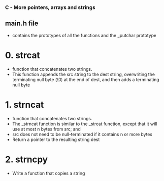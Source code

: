 ### C - More pointers, arrays and strings
## main.h file
* contains the prototypes of all the functions and the _putchar prototype

# 0. strcat
* function that concatenates two strings.
* This function appends the src string to the dest string, overwriting the terminating null byte (\0) at the end of dest, and then adds a terminating null byte
# 1. strncat
* function that concatenates two strings.
* The _strncat function is similar to the _strcat function, except that
it will use at most n bytes from src; and
* src does not need to be null-terminated if it contains n or more bytes
* Return a pointer to the resulting string dest
# 2. strncpy
* Write a function that copies a string

